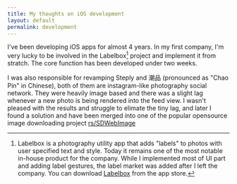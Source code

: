 ```yaml
---
title: My thoughts on iOS development
layout: default
permalink: development
---
```


I've been developing iOS apps for almost 4 years. In my first company, I'm very
lucky to be involved in the Labelbox[^1] project and implement it from stratch.
The core function has been developed under two weeks. 

I was also responsible for revamping Steply and 潮品 (pronounced as "Chao Pin" in
Chinese), both of them are instagram-like photography social network. They were 
heavily image based and there was a slight lag whenever a new photo is being rendered into
the feed view. I wasn't pleased with the results and struggle to elimate the tiny lag, and
later I found a solution and have been merged into one of the popular
opensource image downloading project [rs/SDWebImage]



[Labelbox]:https://itunes.apple.com/hk/app/labelbox/id417694704?mt=8
[rs/SDWebImage]:https://github.com/rs/SDWebImage
[^1]: Labelbox is a photography utility app that adds "labels" to photos with user specified text and style. Today it remains one of the most notable in-house product for the company. While I implemented most of UI part and adding label gestures, the label market was added after I left the company. You can download [Labelbox] from the app store.
